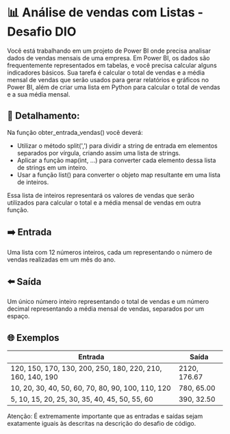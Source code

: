 # 📊 Análise de vendas com Listas - Desafio DIO

Você está trabalhando em um projeto de Power BI onde precisa analisar dados de vendas mensais de uma empresa. Em Power BI, os dados são frequentemente representados em tabelas, e você precisa calcular alguns indicadores básicos. Sua tarefa é calcular o total de vendas e a média mensal de vendas que serão usados para gerar relatórios e gráficos no Power BI, além de criar uma lista em Python para calcular o total de vendas e a sua média mensal.

## 🔎 Detalhamento:

Na função obter_entrada_vendas() você deverá:

- Utilizar o método split(',') para dividir a string de entrada em elementos separados por vírgula, criando assim uma lista de strings.
- Aplicar a função map(int, ...) para converter cada elemento dessa lista de strings em um inteiro.
- Usar a função list() para converter o objeto map resultante em uma lista de inteiros.

Essa lista de inteiros representará os valores de vendas que serão utilizados para calcular o total e a média mensal de vendas em outra função.

## ➡️ Entrada

Uma lista com 12 números inteiros, cada um representando o número de vendas realizadas em um mês do ano.

## ⬅️ Saída
Um único número inteiro representando o total de vendas e um número decimal representando a média mensal de vendas, separados por um espaço.

## 🌐 Exemplos

| Entrada | Saída |
|---------|-------|
| 120, 150, 170, 130, 200, 250, 180, 220, 210, 160, 140, 190 | 2120, 176.67 |
| 10, 20, 30, 40, 50, 60, 70, 80, 90, 100, 110, 120	| 780, 65.00 |
| 5, 10, 15, 20, 25, 30, 35, 40, 45, 50, 55, 60	| 390, 32.50 |

Atenção: É extremamente importante que as entradas e saídas sejam exatamente iguais às descritas na descrição do desafio de código.
